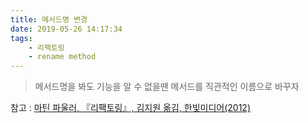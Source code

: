 ```yaml
---
title: 메서드명 변경
date: 2019-05-26 14:17:34
tags:
    - 리팩토링
    - rename method
---
```


> 메서드명을 봐도 기능을 알 수 없을땐 메서드를 직관적인 이름으로 바꾸자

참고 : [마틴 파울러, 『리팩토링』, 김지원 옮김, 한빛미디어(2012)](http://www.kyobobook.co.kr/product/detailViewKor.laf?ejkGb=KOR&mallGb=KOR&barcode=9788979149715&orderClick=LAG&Kc=)

<!-- more -->